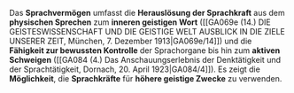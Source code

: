 
Das **Sprachvermögen** umfasst die **Herauslösung der Sprachkraft** aus dem **physischen Sprechen** zum **inneren geistigen Wort** ([[GA069e (14.) DIE GEISTESWISSENSCHAFT UND DIE GEISTIGE WELT AUSBLICK IN DIE ZIELE UNSERER ZEIT, München, 7. Dezember 1913|GA069e/14]]) und die **Fähigkeit zur bewussten Kontrolle** der Sprachorgane bis hin zum **aktiven Schweigen** ([[GA084 (4.) Das Anschauungserlebnis der Denktätigkeit und der Sprachtätigkeit, Dornach, 20. April 1923|GA084/4]]). Es zeigt die **Möglichkeit**, die **Sprachkräfte** für **höhere geistige Zwecke** zu verwenden.
